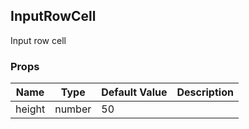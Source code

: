 ## InputRowCell 
 
Input row cell
 ### Props
Name | Type | Default Value | Description
--- | --- | --- | --- 
height | number  | 50 | 
 
